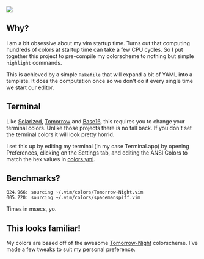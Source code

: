 <img src="https://raw.github.com/csexton/spacemanspiff.vim/master/resources/spacemanspiff.svg" />

## Why?

I am a bit obsessive about my vim startup time. Turns out that computing hundreds of colors at startup time can take a few CPU cycles. So I put together this project to pre-compile my colorscheme to nothing but simple `highlight` commands.

This is achieved by a simple `Rakefile` that will expand a bit of YAML into a template. It does the computation once so we don't do it every single time we start our editor.

## Terminal

Like [Solarized](http://ethanschoonover.com/solarized), [Tomorrow](https://github.com/chriskempson/tomorrow-theme) and [Base16](https://github.com/chriskempson/base16-vim), this requires you to change your terminal colors. Unlike those projects there is no fall back. If you don't set the terminal colors it will look pretty horrid.

I set this up by editing my terminal (in my case Terminal.app) by opening Preferences, clicking on the Settings tab, and editing the ANSI Colors to match the hex values in [colors.yml](https://github.com/csexton/spacemanspiff.vim/blob/master/src/colors.yml).

## Benchmarks?

```
024.966: sourcing ~/.vim/colors/Tomorrow-Night.vim
005.220: sourcing ~/.vim/colors/spacemanspiff.vim
```

Times in msecs, yo.

## This looks familiar!

My colors are based off of the awesome [Tomorrow-Night](https://github.com/chriskempson/tomorrow-theme) colorscheme. I've made a few tweaks to suit my personal preference.
